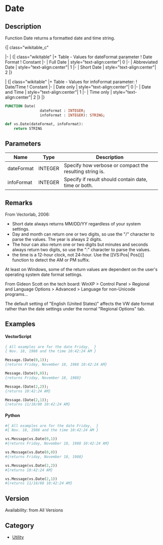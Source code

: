 # Date

## Description
Function Date returns a formatted date and time string.


{| class="wikitable_c"

|-
| 
{| class="wikitable"
|+ Table - Values for dateFormat parameter
! Date Format
! Constant
|-
| Full Date
| style="text-align:center"| 0
|-
| Abbreviated Date
| style="text-align:center"| 1
|-
| Short Date
| style="text-align:center"| 2
|}

|
{| class="wikitable"
|+ Table - Values for infoFormat parameter:
! Date/Time
! Constant
|-
| Date only
| style="text-align:center"| 0
|-
| Date and Time
| style="text-align:center"| 1
|-
| Time only
| style="text-align:center"| 2
|}
|}

```pascal
FUNCTION Date(
				dateFormat : INTEGER;
				infoFormat : INTEGER): STRING;
```

```python
def vs.Date(dateFormat, infoFormat):
    return STRING
```

## Parameters
|Name|Type|Description|
|---|---|---|
|dateFormat|INTEGER|Specify how verbose or compact the resulting string is.|
|infoFormat|INTEGER|Specify if result should contain date, time or both.|

## Remarks
From Vectorlab, 2006:
* Short date always returns MM/DD/YY regardless of your system settings.
* Day and month can return one or two digits, so use the "/" character to parse the values. The year is always 2 digits.
* The hour can also return one or two digits but minutes and seconds always return two digits, so use the ":" character to parse the values.
* the time is a 12-hour clock, not 24-hour. Use the [[VS:Pos| Pos()]] function to detect the AM or PM suffix.

At least on Windows, some of the return values are dependent on the user's operating system date format settings.

From Gideon Scott on the tech board: WinXP &gt; Control Panel &gt; Regional and Language Options &gt; Advanced &gt; Language for non-Unicode programs...

The default setting of "English (United States)" affects the VW date format rather than the date settings under the normal "Regional Options" tab.

## Examples
#### VectorScript ####
```pascal
{ All examples are for the date Friday,  }
{ Nov. 18, 1988 and the time 10:42:24 AM }

Message.(Date(0,1));
{returns Friday, November 18, 1988 10:42:24 AM}

Message.(Date(0,0));
{returns Friday, November 18, 1988}

Message.(Date(2,2));
{returns 10:42:24 AM}

Message.(Date(2,1));
{returns 11/18/88 10:42:24 AM}
```
#### Python ####
```python
#{ All examples are for the date Friday,  }
#{ Nov. 18, 1988 and the time 10:42:24 AM }

vs.Message(vs.Date(0,1))
#{returns Friday, November 18, 1988 10:42:24 AM}

vs.Message(vs.Date(0,0))
#{returns Friday, November 18, 1988}

vs.Message(vs.Date(2,2))
#{returns 10:42:24 AM}

vs.Message(vs.Date(2,1))
#{returns 11/18/88 10:42:24 AM}
```

## Version
Availability: from All Versions

## Category
* [Utility](../Categories/Utility.md)
